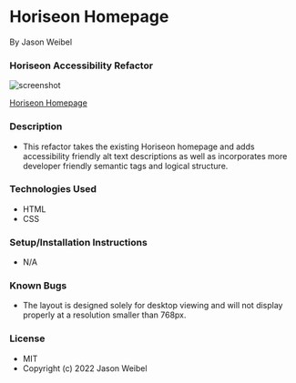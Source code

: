 # Horiseon Homepage

By Jason Weibel
### **Horiseon Accessibility Refactor**

![screenshot](images/Screenshot.png)

[Horiseon Homepage](https://jweibelbootcamp.github.io/Horiseon/)

### **Description**
* This refactor takes the existing Horiseon homepage and adds accessibility friendly alt text descriptions as well as incorporates more developer friendly semantic tags and logical structure. 

### **Technologies Used**
* HTML
* CSS

### **Setup/Installation Instructions**
* N/A

### **Known Bugs**
* The layout is designed solely for desktop viewing and will not display properly at a resolution smaller than 768px. 

### **License**
* MIT <br />
* Copyright (c) 2022 Jason Weibel